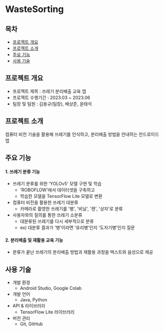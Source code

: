 # WasteSorting

## 목차
- [프로젝트 개요](#프로젝트-개요)
- [프로젝트 소개](#프로젝트-소개)
- [주요 기능](#주요-기능)
- [사용 기술](#사용-기술)


## 프로젝트 개요
- 프로젝트 제목 : 쓰레기 분리배출 교육 앱
- 프로젝트 수행기간 : 2023.03 ~ 2023.06
- 팀장 및 팀원 : 김용규(팀장), 배상준, 윤태석

## 프로젝트 소개
컴퓨터 비전 기술을 활용해 쓰레기를 인식하고, 분리배출 방법을 안내하는 안드로이드 앱

## 주요 기능
#### 1. 쓰레기 분류 기능
- 쓰레기 분류를 위한 'YOLOv5' 모델 구현 및 학습
  - 'ROBOFLOW'에서 데이터셋을 구축하고
  - 학습한 모델을 TensorFlow Lite 모델로 변환
- 컴퓨터 비전을 활용한 쓰레기 대분류
  - 카메라로 촬영한 쓰레기를 '병', '비닐', '캔', '상자'로 분류
- 사용자와의 질의를 통한 쓰레기 소분류
  - 대분류된 쓰레기를 다시 세부적으로 분류
  - ex) 대분류 결과가 '병'이라면 '유리병'인지 '도자기병'인지 질문
#### 2. 분리배출 및 재활용 교육 기능
- 분류가 끝난 쓰레기의 분리배출 방법과 재활용 과정을 텍스트와 음성으로 제공

## 사용 기술
- 개발 환경
    - Android Studio, Google Colab
- 개발 언어
    - Java, Python
- API & 라이브러리
    - TensorFlow Lite 라이브러리
- 버전 관리
    - Git, GitHub